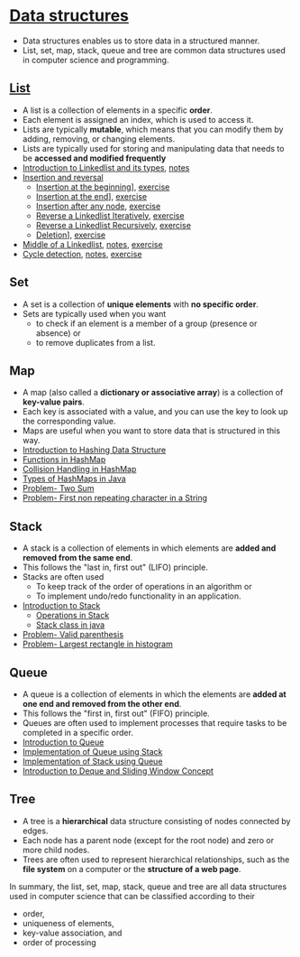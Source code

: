 # [Data structures](complexity_analysis/lectures/notes/2.DataStructure.pdf)
- Data structures enables us to store data in a structured manner.
- List, set, map, stack, queue and tree are common data structures used in computer science and programming.

## [List](linkedlist/readme.md)
- A list is a collection of elements in a specific **order**. 
- Each element is assigned an index, which is used to access it.
- Lists are typically **mutable**, which means that you can modify them by adding, removing, or changing elements.
- Lists are typically used for storing and manipulating data that needs to be **accessed and modified frequently**
- [Introduction to Linkedlist and its types](linkedlist/lectures/IntroductionToLinkedListAndItsTypes.pdf), [notes](linkedlist/lectures/notes/IntroductionToLinkedListAndItsTypes.pdf)
- [Insertion and reversal](linkedlist/lectures/InsertionAndReversal.pdf)
  - [Insertion at the beginning](linkedlist/lectures/notes/InsertionAtTheBeginning.pdf)], [exercise](linkedlist/exercises/InsertionAtTheBeginning.java)
  - [Insertion at the end](linkedlist/lectures/notes/InsertionAtTheEnd.pdf)], [exercise](linkedlist/exercises/InsertionAtTheEnd.java)
  - [Insertion after any node](linkedlist/lectures/notes/InsertionAfterAnyNode.pdf), [exercise](linkedlist/exercises/InsertionAfterAnyNode.java)
  - [Reverse a Linkedlist Iteratively](linkedlist/lectures/notes/ReverseALinkedListIteratively.pdf), [exercise](linkedlist/exercises/ReverseALinkedListIteratively.java)
  - [Reverse a Linkedlist Recursively](linkedlist/lectures/notes/ReverseALinkedListRecursively.pdf), [exercise](linkedlist/exercises/ReverseALinkedListRecursively.java)
  - [Deletion](linkedlist/lectures/notes/Deletion.pdf)], [exercise](linkedlist/exercises/Deletion.java)
- [Middle of a Linkedlist](linkedlist/lectures/MiddleOfALinkedList.pdf), [notes](linkedlist/lectures/notes/MiddleOfALinkedList.pdf), [exercise](linkedlist/exercises/MiddleOfLinkedList.java)
- [Cycle detection](linkedlist/lectures/CycleDetection.pdf), [notes](linkedlist/lectures/notes/CycleDetection.pdf), [exercise](linkedlist/exercises/CycleDetection.java)

## Set 
- A set is a collection of **unique elements** with **no specific order**.
- Sets are typically used when you want
  - to check if an element is a member of a group (presence or absence) or 
  - to remove duplicates from a list.

## Map
- A map (also called a **dictionary or associative array**) is a collection of **key-value pairs**.
- Each key is associated with a value, and you can use the key to look up the corresponding value.
- Maps are useful when you want to store data that is structured in this way.
- [Introduction to Hashing Data Structure](Hashmap/lectures/1.IntroductionToHashingDataStructure.pdf)
- [Functions in HashMap](Hashmap/lectures/2.FunctionInHashMap.pdf)
- [Collision Handling in HashMap](Hashmap/lectures/3.CollisionHandlingInHashMap.pdf)
- [Types of HashMaps in Java](Hashmap/lectures/4.TypesOfHashMapsInJava.pdf)
- [Problem- Two Sum](Hashmap/lectures/5.TwoSum.pdf)
- [Problem- First non repeating character in a String](Hashmap/lectures/6.FirstNonRepeatingCharacterInString.pdf)

## Stack
- A stack is a collection of elements in which elements are **added and removed from the same end**. 
- This follows the "last in, first out" (LIFO) principle. 
- Stacks are often used 
  - To keep track of the order of operations in an algorithm or 
  - To implement undo/redo functionality in an application.
- [Introduction to Stack](Stack/lectures/IntroductionToStack.pdf)
  - [Operations in Stack](Stack/lectures/OperationsInStack.pdf)
  - [Stack class in java](Stack/lectures/StackClassInJava.pdf)
- [Problem- Valid parenthesis](Stack/lectures/ValidParenthesis.pdf)
- [Problem- Largest rectangle in histogram](Stack/lectures/LargestRectangleInHistogram.pdf)

## Queue
- A queue is a collection of elements in which the elements are **added at one end and removed from the other end**. 
- This follows the "first in, first out" (FIFO) principle. 
- Queues are often used to implement processes that require tasks to be completed in a specific order.
- [Introduction to Queue](Stack/lectures/IntroductionToQueue.pdf)
- [Implementation of Queue using Stack](ImplementationOfQueueUsingStack.pdf)
- [Implementation of Stack using Queue](ImplementationOfStackUsingQueue.pdf)
- [Introduction to Deque and Sliding Window Concept](IntroductionToDequeAndSlidingWindowConcept.pdf)

## Tree 
- A tree is a **hierarchical** data structure consisting of nodes connected by edges.
- Each node has a parent node (except for the root node) and zero or more child nodes.
- Trees are often used to represent hierarchical relationships, such as the **file system** on a computer or the **structure of a web page**.

In summary, the list, set, map, stack, queue and tree are all data structures used in computer science that can be classified according to their
- order, 
- uniqueness of elements, 
- key-value association, and 
- order of processing
